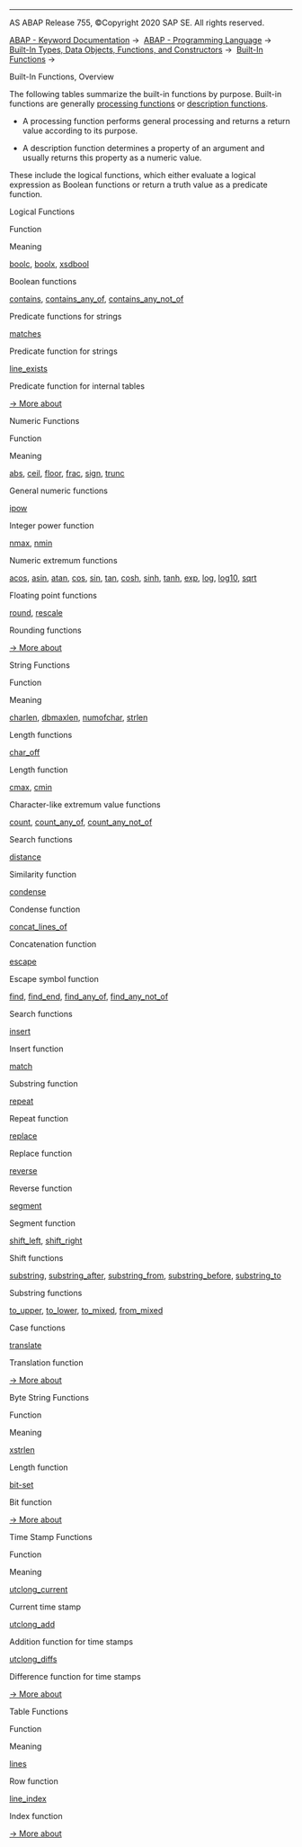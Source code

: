   

* * *

AS ABAP Release 755, ©Copyright 2020 SAP SE. All rights reserved.

[ABAP - Keyword Documentation](javascript:call_link\('abenabap.htm'\)) →  [ABAP - Programming Language](javascript:call_link\('abenabap_reference.htm'\)) →  [Built-In Types, Data Objects, Functions, and Constructors](javascript:call_link\('abenbuilt_in.htm'\)) →  [Built-In Functions](javascript:call_link\('abenbuilt_in_functions.htm'\)) → 

Built-In Functions, Overview

The following tables summarize the built-in functions by purpose. Built-in functions are generally [processing functions](javascript:call_link\('abenprocess_function_glosry.htm'\) "Glossary Entry") or [description functions](javascript:call_link\('abendescription_function_glosry.htm'\) "Glossary Entry").

-   A processing function performs general processing and returns a return value according to its purpose.

-   A description function determines a property of an argument and usually returns this property as a numeric value.

These include the logical functions, which either evaluate a logical expression as Boolean functions or return a truth value as a predicate function.

Logical Functions

Function

Meaning

[boolc](javascript:call_link\('abenboole_functions.htm'\)), [boolx](javascript:call_link\('abenboole_functions.htm'\)), [xsdbool](javascript:call_link\('abenboole_functions.htm'\))

Boolean functions

[contains](javascript:call_link\('abencontains_functions.htm'\)), [contains\_any\_of](javascript:call_link\('abencontains_functions.htm'\)), [contains\_any\_not\_of](javascript:call_link\('abencontains_functions.htm'\))

Predicate functions for strings

[matches](javascript:call_link\('abenmatches_functions.htm'\))

Predicate function for strings

[line\_exists](javascript:call_link\('abenline_exists_function.htm'\))

Predicate function for internal tables

[→ More about](javascript:call_link\('abenlogic_functions.htm'\))

Numeric Functions

Function

Meaning

[abs](javascript:call_link\('abennumerical_functions.htm'\)), [ceil](javascript:call_link\('abennumerical_functions.htm'\)), [floor](javascript:call_link\('abennumerical_functions.htm'\)), [frac](javascript:call_link\('abennumerical_functions.htm'\)), [sign](javascript:call_link\('abennumerical_functions.htm'\)), [trunc](javascript:call_link\('abennumerical_functions.htm'\))

General numeric functions

[ipow](javascript:call_link\('abenpower_function.htm'\))

Integer power function

[nmax](javascript:call_link\('abennmax_nmin_functions.htm'\)), [nmin](javascript:call_link\('abennmax_nmin_functions.htm'\))

Numeric extremum functions

[acos](javascript:call_link\('abenfloating_point_functions.htm'\)), [asin](javascript:call_link\('abenfloating_point_functions.htm'\)), [atan](javascript:call_link\('abenfloating_point_functions.htm'\)), [cos](javascript:call_link\('abenfloating_point_functions.htm'\)), [sin](javascript:call_link\('abenfloating_point_functions.htm'\)), [tan](javascript:call_link\('abenfloating_point_functions.htm'\)), [cosh](javascript:call_link\('abenfloating_point_functions.htm'\)), [sinh](javascript:call_link\('abenfloating_point_functions.htm'\)), [tanh](javascript:call_link\('abenfloating_point_functions.htm'\)), [exp](javascript:call_link\('abenfloating_point_functions.htm'\)), [log](javascript:call_link\('abenfloating_point_functions.htm'\)), [log10](javascript:call_link\('abenfloating_point_functions.htm'\)), [sqrt](javascript:call_link\('abenfloating_point_functions.htm'\))

Floating point functions

[round](javascript:call_link\('abendec_floating_point_functions.htm'\)), [rescale](javascript:call_link\('abendec_floating_point_functions.htm'\))

Rounding functions

[→ More about](javascript:call_link\('abenmathematical_functions.htm'\))

String Functions

Function

Meaning

[charlen](javascript:call_link\('abenlength_functions.htm'\)), [dbmaxlen](javascript:call_link\('abenlength_functions.htm'\)), [numofchar](javascript:call_link\('abenlength_functions.htm'\)), [strlen](javascript:call_link\('abenlength_functions.htm'\))

Length functions

[char\_off](javascript:call_link\('abenlength_functions_args.htm'\))

Length function

[cmax](javascript:call_link\('abencmax_cmin_functions.htm'\)), [cmin](javascript:call_link\('abencmax_cmin_functions.htm'\))

Character-like extremum value functions

[count](javascript:call_link\('abencount_functions.htm'\)), [count\_any\_of](javascript:call_link\('abencount_functions.htm'\)), [count\_any\_not\_of](javascript:call_link\('abencount_functions.htm'\))

Search functions

[distance](javascript:call_link\('abendistance_functions.htm'\))

Similarity function

[condense](javascript:call_link\('abencondense_functions.htm'\))

Condense function

[concat\_lines\_of](javascript:call_link\('abenconcatenation_functions.htm'\))

Concatenation function

[escape](javascript:call_link\('abenescape_functions.htm'\))

Escape symbol function

[find](javascript:call_link\('abensearch_functions.htm'\)), [find\_end](javascript:call_link\('abensearch_functions.htm'\)), [find\_any\_of](javascript:call_link\('abensearch_functions.htm'\)), [find\_any\_not\_of](javascript:call_link\('abensearch_functions.htm'\))

Search functions

[insert](javascript:call_link\('abeninsert_functions.htm'\))

Insert function

[match](javascript:call_link\('abenmatch_functions.htm'\))

Substring function

[repeat](javascript:call_link\('abenrepeat_functions.htm'\))

Repeat function

[replace](javascript:call_link\('abenreplace_functions.htm'\))

Replace function

[reverse](javascript:call_link\('abenreverse_functions.htm'\))

Reverse function

[segment](javascript:call_link\('abensegment_functions.htm'\))

Segment function

[shift\_left](javascript:call_link\('abenshift_functions.htm'\)), [shift\_right](javascript:call_link\('abenshift_functions.htm'\))

Shift functions

[substring](javascript:call_link\('abensubstring_functions.htm'\)), [substring\_after](javascript:call_link\('abensubstring_functions.htm'\)), [substring\_from](javascript:call_link\('abensubstring_functions.htm'\)), [substring\_before](javascript:call_link\('abensubstring_functions.htm'\)), [substring\_to](javascript:call_link\('abensubstring_functions.htm'\))

Substring functions

[to\_upper](javascript:call_link\('abencase_functions.htm'\)), [to\_lower](javascript:call_link\('abencase_functions.htm'\)), [to\_mixed](javascript:call_link\('abencase_functions.htm'\)), [from\_mixed](javascript:call_link\('abencase_functions.htm'\))

Case functions

[translate](javascript:call_link\('abentranslate_functions.htm'\))

Translation function

[→ More about](javascript:call_link\('abenstring_functions.htm'\))

Byte String Functions

Function

Meaning

[xstrlen](javascript:call_link\('abendescriptive_functions_binary.htm'\))

Length function

[bit-set](javascript:call_link\('abenbit_functions.htm'\))

Bit function

[→ More about](javascript:call_link\('abenbinary_functions.htm'\))

Time Stamp Functions

Function

Meaning

[utclong\_current](javascript:call_link\('abenutclong_current.htm'\))

Current time stamp

[utclong\_add](javascript:call_link\('abenutclong_add.htm'\))

Addition function for time stamps

[utclong\_diffs](javascript:call_link\('abenutclong_diff.htm'\))

Difference function for time stamps

[→ More about](javascript:call_link\('abentimestamp_functions.htm'\))

Table Functions

Function

Meaning

[lines](javascript:call_link\('abendescriptive_functions_table.htm'\))

Row function

[line\_index](javascript:call_link\('abenline_index_function.htm'\))

Index function

[→ More about](javascript:call_link\('abentable_functions.htm'\))